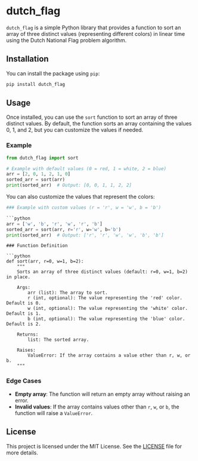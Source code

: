 # dutch_flag

`dutch_flag` is a simple Python library that provides a function to sort an array of three distinct values (representing different colors) in linear time using the Dutch National Flag problem algorithm.

## Installation

You can install the package using `pip`:

```bash
pip install dutch_flag
```

## Usage

Once installed, you can use the `sort` function to sort an array of three distinct values. By default, the function sorts an array containing the values 0, 1, and 2, but you can customize the values if needed.

### Example

```python
from dutch_flag import sort

# Example with default values (0 = red, 1 = white, 2 = blue)
arr = [2, 0, 1, 2, 1, 0]
sorted_arr = sort(arr)
print(sorted_arr)  # Output: [0, 0, 1, 1, 2, 2]
```

You can also customize the values that represent the colors:

```python
### Example with custom values (r = 'r', w = 'w', b = 'b')

```python
arr = ['w', 'b', 'r', 'w', 'r', 'b']
sorted_arr = sort(arr, r='r', w='w', b='b')
print(sorted_arr)  # Output: ['r', 'r', 'w', 'w', 'b', 'b']
```

```
### Function Definition

```python
def sort(arr, r=0, w=1, b=2):
    """
    Sorts an array of three distinct values (default: r=0, w=1, b=2) in place.

    Args:
        arr (list): The array to sort.
        r (int, optional): The value representing the 'red' color. Default is 0.
        w (int, optional): The value representing the 'white' color. Default is 1.
        b (int, optional): The value representing the 'blue' color. Default is 2.

    Returns:
        list: The sorted array.
    
    Raises:
        ValueError: If the array contains a value other than r, w, or b.
    """
```

### Edge Cases

- **Empty array**: The function will return an empty array without raising an error.
- **Invalid values**: If the array contains values other than `r`, `w`, or `b`, the function will raise a `ValueError`.

## License

This project is licensed under the MIT License. See the [LICENSE](LICENSE) file for more details.
